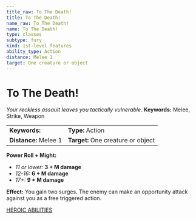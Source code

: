 ```yaml
---
title_raw: To The Death!
title: To The Death!
name_raw: To The Death!
name: To The Death!
type: classes
subtype: fury
kind: 1st-level features
ability_type: Action
distance: Melee 1
target: One creature or object
---
```


# To The Death!

*Your reckless assault leaves you tactically vulnerable.* **Keywords:** Melee, Strike, Weapon

|                       |                                    |
| :-------------------- | :--------------------------------- |
| **Keywords:**         | **Type:** Action                   |
| **Distance:** Melee 1 | **Target:** One creature or object |

**Power Roll + Might:**

- *11 or lower:* **3 + M damage**
- *12-16:* **6 + M damage**
- *17+:* **9 + M damage**

**Effect:** You gain two surges. The enemy can make an opportunity attack against you as a free triggered action.

[HEROIC ABILITIES](./Heroic%20Abilities/Heroic%20Abilities.md)
